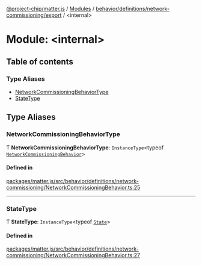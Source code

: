 [@project-chip/matter.js](../README.md) / [Modules](../modules.md) / [behavior/definitions/network-commissioning/export](behavior_definitions_network_commissioning_export.md) / \<internal\>

# Module: \<internal\>

## Table of contents

### Type Aliases

- [NetworkCommissioningBehaviorType](behavior_definitions_network_commissioning_export._internal_.md#networkcommissioningbehaviortype)
- [StateType](behavior_definitions_network_commissioning_export._internal_.md#statetype)

## Type Aliases

### NetworkCommissioningBehaviorType

Ƭ **NetworkCommissioningBehaviorType**: `InstanceType`\<typeof [`NetworkCommissioningBehavior`](behavior_definitions_network_commissioning_export.md#networkcommissioningbehavior)\>

#### Defined in

[packages/matter.js/src/behavior/definitions/network-commissioning/NetworkCommissioningBehavior.ts:25](https://github.com/project-chip/matter.js/blob/c0d55745d5279e16fdfaa7d2c564daa31e19c627/packages/matter.js/src/behavior/definitions/network-commissioning/NetworkCommissioningBehavior.ts#L25)

___

### StateType

Ƭ **StateType**: `InstanceType`\<typeof [`State`](../classes/behavior_definitions_network_commissioning_export.NetworkCommissioningServer.md#state-1)\>

#### Defined in

[packages/matter.js/src/behavior/definitions/network-commissioning/NetworkCommissioningBehavior.ts:27](https://github.com/project-chip/matter.js/blob/c0d55745d5279e16fdfaa7d2c564daa31e19c627/packages/matter.js/src/behavior/definitions/network-commissioning/NetworkCommissioningBehavior.ts#L27)
